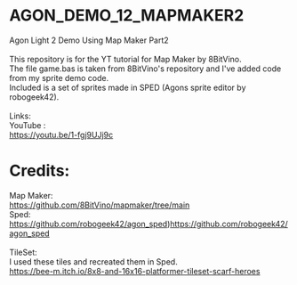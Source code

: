 # AGON_DEMO_12_MAPMAKER2
Agon Light 2 Demo Using Map Maker Part2<br>
<br>
This repository is for the YT tutorial for Map Maker by 8BitVino.<br>
The file game.bas is taken from 8BitVino's repository and I've added code from my sprite demo code.<br>
Included is a set of sprites made in SPED (Agons sprite editor by robogeek42).<br>
<br>
Links:<br>
YouTube :<br>
https://youtu.be/1-fgj9UJj9c<br>
# Credits:
Map Maker:<br>
https://github.com/8BitVino/mapmaker/tree/main<br>
Sped:<br>
https://github.com/robogeek42/agon_sped)https://github.com/robogeek42/agon_sped<br>
<br>
TileSet:<br>
I used these tiles and recreated them in Sped.<br>
https://bee-m.itch.io/8x8-and-16x16-platformer-tileset-scarf-heroes
